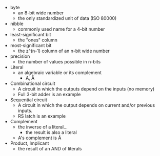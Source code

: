 - byte
	- an 8-bit wide number
	- the only standardized unit of data (ISO 80000)
- nibble
	- commonly used name for a 4-bit number
- least-significant bit
	- the "ones" column
- most-significant bit
	- the z^(n-1) column of an n-bit wide number
- precision
	- the number of values possible in n-bits
- Literal
	- an algebraic variable or its complement
		- A, Ā
- Combinational circuit
	- A circuit in which the outputs depend on the inputs (no memory)
	- Full 3-bit adder is an example
- Sequential circuit
	- A circuit in which the output depends on current and/or previous inputs.
	- RS latch is an example
- Complement 
	- the inverse of a literal...
		- the result is also a literal
	- A's complement is Ā  
- Product, Implicant
	- the result of an AND of literals